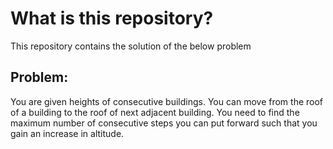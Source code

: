 # What is this repository?

This repository contains the solution of the below problem 


## Problem:

You are given heights of consecutive buildings. You can move from the roof of a building to the roof of next adjacent building. You need to find the maximum number of consecutive steps you can put forward such that you gain an increase in altitude.
